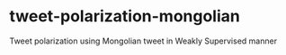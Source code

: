 # tweet-polarization-mongolian
Tweet polarization using Mongolian tweet in Weakly Supervised manner
